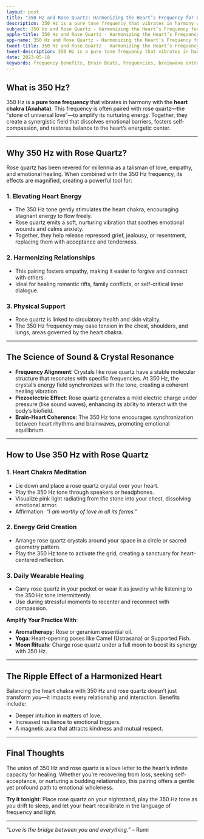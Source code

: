 ```yaml
---
layout: post
title: "350 Hz and Rose Quartz: Harmonizing the Heart’s Frequency for Unconditional Love"
description: 350 Hz is a pure tone frequency that vibrates in harmony with the heart chakra (Anahata). This frequency is often paired with rose quartz—the stone of universal love—to amplify its nurturing energy. Together, they create a synergistic field that dissolves emotional barriers, fosters self-compassion, and restores balance to the heart’s energetic center.
subject: 350 Hz and Rose Quartz - Harmonizing the Heart’s Frequency for Unconditional Love
apple-title: 350 Hz and Rose Quartz - Harmonizing the Heart’s Frequency for Unconditional Love
app-name: 350 Hz and Rose Quartz - Harmonizing the Heart’s Frequency for Unconditional Love
tweet-title: 350 Hz and Rose Quartz - Harmonizing the Heart’s Frequency for Unconditional Love
tweet-description: 350 Hz is a pure tone frequency that vibrates in harmony with the heart chakra (Anahata). This frequency is often paired with rose quartz—the "stone of universal love"—to amplify its nurturing energy. Together, they create a synergistic field that dissolves emotional barriers, fosters self-compassion, and restores balance to the heart’s energetic center.
date: 2023-05-18
keywords: frequency benefits, Brain Beats, Frequencies, brainwave entrainment, sound therapy, pure tone, 350 Hz, Roze Quartz, Heart Chakra
---    
```


## What is 350 Hz?  
350 Hz is a **pure tone frequency** that vibrates in harmony with the **heart chakra (Anahata)**. This frequency is often paired with rose quartz—the "stone of universal love"—to amplify its nurturing energy. Together, they create a synergistic field that dissolves emotional barriers, fosters self-compassion, and restores balance to the heart’s energetic center.

---

## Why 350 Hz with Rose Quartz?  
Rose quartz has been revered for millennia as a talisman of love, empathy, and emotional healing. When combined with the 350 Hz frequency, its effects are magnified, creating a powerful tool for:

### **1. Elevating Heart Energy**  
- The 350 Hz tone gently stimulates the heart chakra, encouraging stagnant energy to flow freely.  
- Rose quartz emits a soft, nurturing vibration that soothes emotional wounds and calms anxiety.  
- Together, they help release repressed grief, jealousy, or resentment, replacing them with acceptance and tenderness.  

### **2. Harmonizing Relationships**  
- This pairing fosters empathy, making it easier to forgive and connect with others.  
- Ideal for healing romantic rifts, family conflicts, or self-critical inner dialogue.  

### **3. Physical Support**  
- Rose quartz is linked to circulatory health and skin vitality.  
- The 350 Hz frequency may ease tension in the chest, shoulders, and lungs, areas governed by the heart chakra.  

---

## The Science of Sound & Crystal Resonance  
- **Frequency Alignment**: Crystals like rose quartz have a stable molecular structure that resonates with specific frequencies. At 350 Hz, the crystal’s energy field synchronizes with the tone, creating a coherent healing vibration.  
- **Piezoelectric Effect**: Rose quartz generates a mild electric charge under pressure (like sound waves), enhancing its ability to interact with the body’s biofield.  
- **Brain-Heart Coherence**: The 350 Hz tone encourages synchronization between heart rhythms and brainwaves, promoting emotional equilibrium.  

---

## How to Use 350 Hz with Rose Quartz  

### **1. Heart Chakra Meditation**  
- Lie down and place a rose quartz crystal over your heart.  
- Play the 350 Hz tone through speakers or headphones.  
- Visualize pink light radiating from the stone into your chest, dissolving emotional armor.  
- Affirmation: *“I am worthy of love in all its forms.”*  

### **2. Energy Grid Creation**  
- Arrange rose quartz crystals around your space in a circle or sacred geometry pattern.  
- Play the 350 Hz tone to activate the grid, creating a sanctuary for heart-centered reflection.  

### **3. Daily Wearable Healing**  
- Carry rose quartz in your pocket or wear it as jewelry while listening to the 350 Hz tone intermittently.  
- Use during stressful moments to recenter and reconnect with compassion.  

**Amplify Your Practice With**:  
- **Aromatherapy**: Rose or geranium essential oil.  
- **Yoga**: Heart-opening poses like Camel (Ustrasana) or Supported Fish.  
- **Moon Rituals**: Charge rose quartz under a full moon to boost its synergy with 350 Hz.  

---

## The Ripple Effect of a Harmonized Heart  
Balancing the heart chakra with 350 Hz and rose quartz doesn’t just transform *you*—it impacts every relationship and interaction. Benefits include:  
- Deeper intuition in matters of love.  
- Increased resilience to emotional triggers.  
- A magnetic aura that attracts kindness and mutual respect.  

---

## Final Thoughts  
The union of 350 Hz and rose quartz is a love letter to the heart’s infinite capacity for healing. Whether you’re recovering from loss, seeking self-acceptance, or nurturing a budding relationship, this pairing offers a gentle yet profound path to emotional wholeness.  

**Try it tonight**: Place rose quartz on your nightstand, play the 350 Hz tone as you drift to sleep, and let your heart recalibrate in the language of frequency and light.  

---  
*“Love is the bridge between you and everything.”* – Rumi  